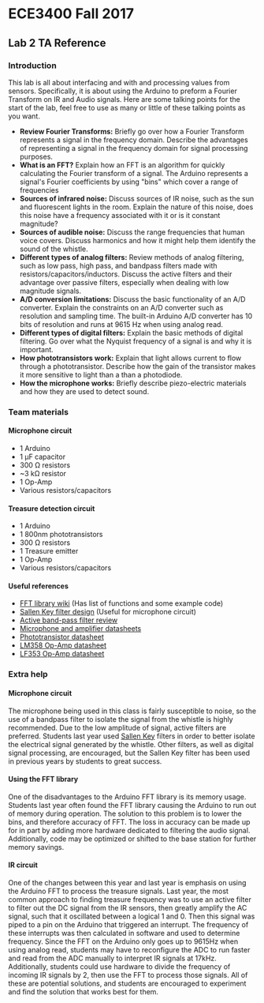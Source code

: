 # ECE3400 Fall 2017
## Lab 2 TA Reference
### Introduction
This lab is all about interfacing and with and processing values from sensors. Specifically, it is about using the Arduino to preform a Fourier Transform on IR and Audio signals. Here are some talking points for the start of the lab, feel free to use as many or little of these talking points as you want.
* **Review Fourier Transforms:** Briefly go over how a Fourier Transform represents a signal in the frequency domain.  Describe the advantages of representing a signal in the frequency domain for signal processing purposes.  
* **What is an FFT?** Explain how an FFT is an algorithm for quickly calculating the Fourier transform of a signal. The Arduino represents a signal's Fourier coefficients by using "bins" which cover a range of frequencies
* **Sources of infrared noise:** Discuss sources of IR noise, such as the sun and fluorescent lights in the room. Explain the nature of this noise, does this noise have a frequency associated with it or is it constant magnitude?
* **Sources of audible noise:** Discuss the range frequencies that human voice covers. Discuss harmonics and how it might help them identify the sound of the whistle.
* **Different types of analog filters:** Review methods of analog filtering, such as low pass, high pass, and bandpass filters made with resistors/capacitors/inductors. Discuss the active filters and their advantage over passive filters, especially when dealing with low magnitude signals.
* **A/D conversion limitations:** Discuss the basic functionality of an A/D converter. Explain the constraints on an A/D converter such as resolution and sampling time. The built-in Arduino A/D converter has 10 bits of resolution and runs at 9615 Hz when using analog read.
* **Different types of digital filters:** Explain the basic methods of digital filtering. Go over what the Nyquist frequency of a signal is and why it is important.
* **How phototransistors work:** Explain that light allows current to flow through a phototransistor. Describe how the gain of the transistor makes it more sensitive to light than a than a photodiode.
* **How the microphone works:** Briefly describe piezo-electric materials and how they are used to detect sound.

### Team materials
#### Microphone circuit
- 1 Arduino
- 1 µF capacitor
- 300 Ω resistors
- ~3 kΩ resistor
- 1 Op-Amp
- Various resistors/capacitors
#### Treasure detection circuit
- 1 Arduino
- 1 800nm phototransistors
- 300 Ω resistors
- 1 Treasure emitter
- 1 Op-Amp
- Various resistors/capacitors

#### Useful references
- [FFT library wiki](http://wiki.openmusiclabs.com/wiki/ArduinoFFT) (Has list of functions and some example code)
- [Sallen Key filter design](http://sim.okawa-denshi.jp/en/OPseikiLowkeisan.htm) (Useful for microphone circuit)
- [Active band-pass filter review](http://www.electronics-tutorials.ws/filter/filter_7.html)
- [Microphone and amplifier datasheets](https://learn.adafruit.com/adafruit-agc-electret-microphone-amplifier-max9814/downloads)
- [Phototransistor datasheet](http://rohmfs.rohm.com/en/products/databook/datasheet/opto/optical_sensor/photo_transistor/rpt-34pb3f.pdf)
- [LM358 Op-Amp datasheet](http://www.ti.com/lit/ds/symlink/lm358.pdf	)
- [LF353 Op-Amp datasheet](http://www.ti.com/lit/ds/symlink/lf353-n.pdf)

### Extra help
#### Microphone circuit
The microphone being used in this class is fairly susceptible to noise, so the use of a bandpass filter to isolate the signal from the whistle is highly recommended. Due to the low amplitude of signal, active filters are preferred. Students last year used [Sallen Key](http://sim.okawa-denshi.jp/en/OPseikiLowkeisan.htm) filters in order to better isolate the electrical signal generated by the whistle. Other filters, as well as digital signal processing, are encouraged, but the Sallen Key filter has been used in previous years by students to great success.
#### Using the FFT library
One of the disadvantages to the Arduino FFT library is its memory usage. Students last year often found the FFT library causing the Arduino to run out of memory during operation. The solution to this problem is to lower the bins, and therefore accuracy of FFT. The loss in accuracy can be made up for in part by adding more hardware dedicated to filtering the audio signal. Additionally, code may be optimized or shifted to the base station for further memory savings. 
#### IR circuit
One of the changes between this year and last year is emphasis on using the Arduino FFT to process the treasure signals. Last year, the most common approach to finding treasure frequency was to use an active filter to filter out the DC signal from the IR sensors, then greatly amplify the AC signal, such that it oscillated between a logical 1 and 0. Then this signal was piped to a pin on the Arduino that triggered an interrupt. The frequency of these interrupts was then calculated in software and used to determine frequency. Since the FFT on the Arduino only goes up to 9615Hz when using analog read, students may have to reconfigure the ADC to run faster and read from the ADC manually to interpret IR signals at 17kHz. Additionally, students could use hardware to divide the frequency of incoming IR signals by 2, then use the FFT to process those signals. All of these are potential solutions, and students are encouraged to experiment and find the solution that works best for them.
